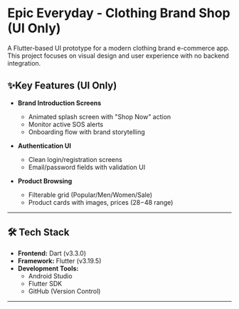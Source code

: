 # Epic Everyday - Clothing Brand Shop (UI Only)

A Flutter-based UI prototype for a modern clothing brand e-commerce app. This project focuses on visual design and user experience with no backend integration.

## ✨Key Features (UI Only)  

- **Brand Introduction Screens**  
  - Animated splash screen with "Shop Now" action
  - Monitor active SOS alerts
  - Onboarding flow with brand storytelling

- **Authentication UI**  
  - Clean login/registration screens
  - Email/password fields with validation UI
 
- **Product Browsing**  
  - Filterable grid (Popular/Men/Women/Sale) 
  - Product cards with images, prices ($28-$48 range)

---
 
## 🛠 Tech Stack  

- **Frontend:** Dart (v3.3.0)  
- **Framework:** Flutter (v3.19.5)   
- **Development Tools:**  
  - Android Studio  
  - Flutter SDK  
  - GitHub (Version Control)  

---
